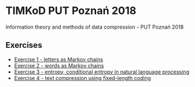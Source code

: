 # TIMKoD PUT Poznań 2018  
Information theory and methods of data compression - PUT Poznań 2018

## Exercises
* [Exercise 1 - letters as Markov chains](./Exercise_1/Exercise_1.pdf)
* [Exercise 2 - words as Markov chains](./Exercise_2/Exercise_2.pdf)
* [Exercise 3 - entropy, conditional entropy in natural language processing](./Exercise_3/Exercise_3.pdf)
* [Exercise 4 - text compression using fixed-length coding](./Exercise_4/Exercise_4.pdf)

